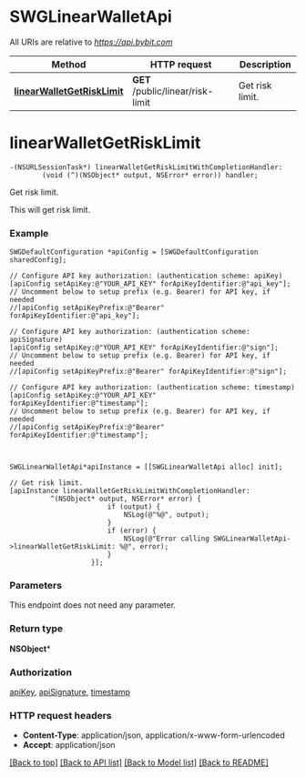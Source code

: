 # SWGLinearWalletApi

All URIs are relative to *https://api.bybit.com*

Method | HTTP request | Description
------------- | ------------- | -------------
[**linearWalletGetRiskLimit**](SWGLinearWalletApi.md#linearwalletgetrisklimit) | **GET** /public/linear/risk-limit | Get risk limit.


# **linearWalletGetRiskLimit**
```objc
-(NSURLSessionTask*) linearWalletGetRiskLimitWithCompletionHandler: 
        (void (^)(NSObject* output, NSError* error)) handler;
```

Get risk limit.

This will get risk limit.

### Example 
```objc
SWGDefaultConfiguration *apiConfig = [SWGDefaultConfiguration sharedConfig];

// Configure API key authorization: (authentication scheme: apiKey)
[apiConfig setApiKey:@"YOUR_API_KEY" forApiKeyIdentifier:@"api_key"];
// Uncomment below to setup prefix (e.g. Bearer) for API key, if needed
//[apiConfig setApiKeyPrefix:@"Bearer" forApiKeyIdentifier:@"api_key"];

// Configure API key authorization: (authentication scheme: apiSignature)
[apiConfig setApiKey:@"YOUR_API_KEY" forApiKeyIdentifier:@"sign"];
// Uncomment below to setup prefix (e.g. Bearer) for API key, if needed
//[apiConfig setApiKeyPrefix:@"Bearer" forApiKeyIdentifier:@"sign"];

// Configure API key authorization: (authentication scheme: timestamp)
[apiConfig setApiKey:@"YOUR_API_KEY" forApiKeyIdentifier:@"timestamp"];
// Uncomment below to setup prefix (e.g. Bearer) for API key, if needed
//[apiConfig setApiKeyPrefix:@"Bearer" forApiKeyIdentifier:@"timestamp"];



SWGLinearWalletApi*apiInstance = [[SWGLinearWalletApi alloc] init];

// Get risk limit.
[apiInstance linearWalletGetRiskLimitWithCompletionHandler: 
          ^(NSObject* output, NSError* error) {
                        if (output) {
                            NSLog(@"%@", output);
                        }
                        if (error) {
                            NSLog(@"Error calling SWGLinearWalletApi->linearWalletGetRiskLimit: %@", error);
                        }
                    }];
```

### Parameters
This endpoint does not need any parameter.

### Return type

**NSObject***

### Authorization

[apiKey](../README.md#apiKey), [apiSignature](../README.md#apiSignature), [timestamp](../README.md#timestamp)

### HTTP request headers

 - **Content-Type**: application/json, application/x-www-form-urlencoded
 - **Accept**: application/json

[[Back to top]](#) [[Back to API list]](../README.md#documentation-for-api-endpoints) [[Back to Model list]](../README.md#documentation-for-models) [[Back to README]](../README.md)

